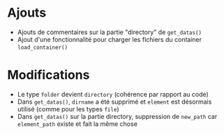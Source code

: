 # Ajouts
- Ajouts de commentaires sur la partie "directory" de `get_datas()`
- Ajout d'une fonctionnalité pour charger les fichiers du container `load_container()`

# Modifications
- Le type `folder` devient `directory` (cohérence par rapport au code)
- Dans `get_datas()`, `dirname` a été supprimé et `element` est désormais utilisé (comme pour les types `file`)
- Dans `get_datas()` sur la partie directory, suppression de `new_path` car `element_path` existe et fait la même chose